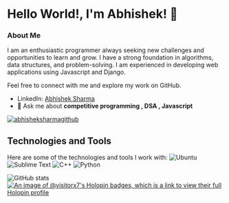 # Hello World!, I'm Abhishek! 👋

### About Me



I am an enthusiastic programmer always seeking new challenges and opportunities to learn and grow. I have a strong foundation in algorithms, data structures, and problem-solving. I am experienced in developing web applications using Javascript and Django.

Feel free to connect with me and explore my work on GitHub. 
- LinkedIn: [Abhishek Sharma](https://www.linkedin.com/in/abhishek-sharma-439a20144)
- 💬 Ask me about **competitive programming , DSA , Javascript**
<p align="left"> <a href="https://github.com/ryo-ma/github-profile-trophy"><img src="https://github-profile-trophy.vercel.app/?username=abhishekSharmaGithub" alt="abhisheksharmagithub" /></a> </p>



## Technologies and Tools


Here are some of the technologies and tools I work with:
<img src="https://img.shields.io/badge/Ubuntu-E95420?style=for-the-badge&logo=ubuntu&logoColor=white" alt="Ubuntu" />  <img src="https://img.shields.io/badge/Sublime%20Text-%23575757.svg?&style=for-the-badge&logo=sublime-text&logoColor=important" alt="Sublime Text" />  <img src="https://img.shields.io/badge/C++-%2300599C.svg?style=for-the-badge&logo=c%2B%2B&logoColor=white" alt="C++" />  <img src="https://img.shields.io/badge/Python-%233776AB.svg?style=for-the-badge&logo=python&logoColor=white" alt="Python" />  

![GitHub stats](https://github-readme-stats.vercel.app/api?username=abhishekSharmaGIthub&theme=dark&show_icons=true)
[![An image of @visitorx7's Holopin badges, which is a link to view their full Holopin profile](https://holopin.me/visitorx7)](https://holopin.io/@visitorx7)


<!---
abhishekSharmaGithub/abhishekSharmaGithub is a ✨ special ✨ repository because its `README.md` (this file) appears on your GitHub profile.
You can click the Preview link to take a look at your changes.
--->
